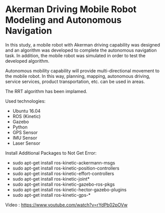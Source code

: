 # Akerman Driving Mobile Robot Modeling and Autonomous Navigation

In this study, a mobile robot with Akerman driving capability was designed and an algorithm was developed to complete the autonomous navigation task. In addition, the mobile robot was simulated in order to test the developed algorithm.

Autonomous mobility capability will provide multi-directional movement to the mobile robot. In this way, planning, mapping, autonomous driving, service services, product transportation, etc. can be used in areas.

The RRT algorithm has been implamed.

Used technologies:
- Ubuntu 16.04
- ROS (Kinetic)
- Gazebo
- Python
- GPS Sensor
- IMU Sensor 
- Laser Sensor

Install Additional Packages to Not Get Error:
	

- sudo apt-get install ros-kinetic-ackermann-msgs
- sudo apt-get install ros-kinetic-position-controllers 
- sudo apt-get install ros-kinetic-effort-controllers 
- sudo apt-get install ros-kinetic-joint*
- sudo apt-get install ros-kinetic-gazebo-ros-pkgs 
- sudo apt-get install ros-kinetic-hector-gazebo-plugins 
- sudo apt-get install ros-kinetic-gps-*
  
Video : https://www.youtube.com/watch?v=rYdPb02pOVw
